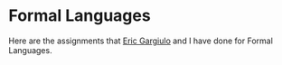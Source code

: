# Formal Languages
Here are the assignments that [Eric Gargiulo](https://github.com/gargiuer) and I have done for Formal Languages.
